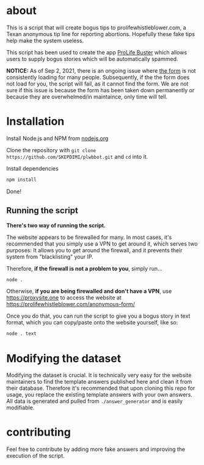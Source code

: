 # about
This is a script that will create bogus tips to prolifewhistleblower.com, a Texan anonymous tip line for reporting abortions. Hopefully these fake tips help make the system useless.

This script has been used to create the app [ProLife Buster](https://prolifebuster.herokuapp.com/) which allows users to supply bogus stories which will be automatically spammed.

**NOTICE:** As of Sep 2, 2021, there is an ongoing issue where [the form](https://prolifebuster.herokuapp.com/) is not consistently loading for many people. Subsequently, if the the form does not load for you, the script will fail, as it cannot find the form. We are not sure if this issue is because the form has been taken down permanently or because they are overwhelmed/in maintaince, only time will tell.

# Installation
Install Node.js and NPM from [nodejs.org](https://nodejs.org)

Clone the repository with `git clone https://github.com/SKEPDIMI/plwbbot.git` and `cd` into it.

Install dependencies
```sh
npm install
```

Done!

## Running the script

**There's two way of running the script.**

The website appears to be firewalled for many. In most cases, it's recommended that you simply use a VPN to get around it, which serves two purposes: It allows you to get around the firewall, and it prevents their system from "blacklisting" your IP. 

Therefore, **if the firewall is not a problem to you**, simply run...
```sh
node .
```

Otherwise, **if you are being firewalled and don't have a VPN**, use https://proxysite.one to access the website at https://prolifewhistleblower.com/anonymous-form/

Once you do that, you can run the script to give you a bogus story in text format, which you can copy/paste onto the website yourself, like so:

```sh
node . text
```

# Modifying the dataset
Modifying the dataset is crucial. It is technically very easy for the website maintainers to find the template answers published here and clean it from their database.
Therefore it's recommended that upon cloning this repo for usage, you replace the existing template answers with your own answers.
All data is generated and pulled from `./answer_generator` and is easily modifiable.

# contributing
Feel free to contribute by adding more fake answers and improving the execution of the script.
